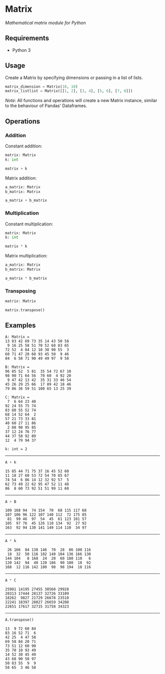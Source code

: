 # Matrix

*Mathematical matrix module for Python*

## Requirements
- Python 3

## Usage
Create a Matrix by specifying dimensions or passing in a list of lists.
```python
matrix_dimension = Matrix(10, 10)
matrix_listlist = Matrix([[1, 2], [3, 4], [5, 6], [7, 8]])
```

*Note*: All functions and operations will create a new Matrix instance, similar
to the behaviour of Pandas' Dataframes.

## Operations

### Addition

Constant addition:
```python
matrix: Matrix
k: int

matrix + k
```

Matrix addition:
```python
a_matrix: Matrix
b_matrix: Matrix

a_matrix + b_matrix
```

### Multiplication

Constant multiplication:
```python
matrix: Matrix
k: int

matrix * k
```

Matrix multiplication:
```python
a_matrix: Matrix
b_matrix: Matrix

a_matrix * b_matrix
```

### Transposing
```python
matrix: Matrix

matrix.transpose()
```

## Examples
```
A: Matrix = 
13 83 42 69 73 35 14 43 50 58
 9 16 25 58 51 70 52 68 83 65
72 52  4 84 12 10 30 90 55  3
60 71 47 20 60 93 45 50  9 46
84  6 58 71 90 49 49 97  9 58

B: Matrix = 
96 85 52  5 81  35 54 72 67 10
98 90 71 64 56  70 60  4 92 20
 9 47 42 13 42  35 31 33 46 54
45 26 29 25 66  17 89 42 18 46
79 86 36 59 51 100 65 13 25 39

C: Matrix = 
 7  6 64 23 40
92 24 55 75 74
83 88 55 52 74
68 14 52 64  2
57 21 73 33 81
40 60 27 11 86
 2 88 98 95 85
37 12 24 76 77
44 37 58 92 89
12  4 79 94 37

k: int = 2
```
---
```python
A + k
```
```
15 85 44 71 75 37 16 45 52 60
11 18 27 60 53 72 54 70 85 67
74 54  6 86 14 12 32 92 57  5
62 73 49 22 62 95 47 52 11 48
86  8 60 73 92 51 51 99 11 60
```
---
```python
A + B
```
```
109 168 94  74 154  70  68 115 117 68
107 106 96 122 107 140 112  72 175 85
 81  99 46  97  54  45  61 123 101 57
105  97 76  45 126 110 134  92  27 92
163  92 94 130 141 149 114 110  34 97
```
---
```python
A * k
```
```
 26 166  84 138 146  70  28  86 100 116
 18  32  50 116 102 140 104 136 166 130
144 104   8 168  24  20  60 180 110   6
120 142  94  40 120 186  90 100  18  92
168  12 116 142 180  98  98 194  18 116
```
---
```python
A * C
```
```
25981 14195 27455 30568 29928
20313 17444 28137 32726 33109
18262  9827 21729 26678 23510
22241 18397 28027 26659 34208
22651 17617 32715 31758 34323
```
---
```python
A.transpose()
```
```
13  9 72 60 84
83 16 52 71  6
42 25  4 47 58
69 58 84 20 71
73 51 12 60 90
35 70 10 93 49
14 52 30 45 49
43 68 90 50 97
50 83 55  9  9
58 65  3 46 58
```
